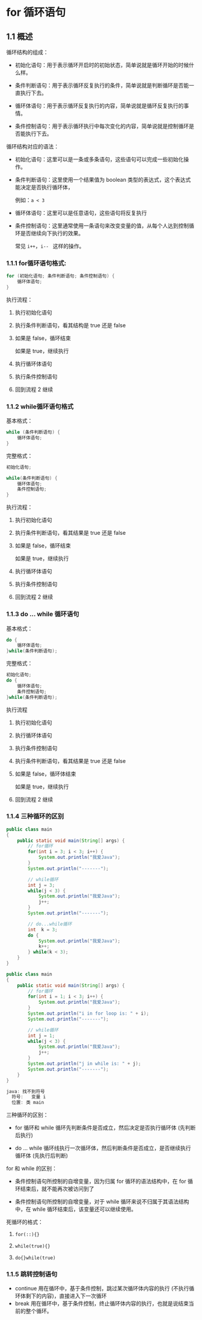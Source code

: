 # for 循环语句

## 1.1 概述

循环结构的组成：

- 初始化语句：用于表示循环开启时的初始状态，简单说就是循环开始的时候什么样。

- 条件判断语句：用于表示循环反复执行的条件，简单说就是判断循环是否能一直执行下去。

- 循环体语句：用于表示循环反复执行的内容，简单说就是循环反复执行的事情。

- 条件控制语句：用于表示循环执行中每次变化的内容，简单说就是控制循环是否能执行下去。

  

循环结构对应的语法：

- 初始化语句：这里可以是一条或多条语句，这些语句可以完成一些初始化操作。

- 条件判断语句：这里使用一个结果值为 boolean 类型的表达式，这个表达式能决定是否执行循环体，

  例如：`a < 3`

- 循环体语句：这里可以是任意语句，这些语句将反复执行

- 条件控制语句：这里通常使用一条语句来改变变量的值，从每个人达到控制循环是否继续向下执行的效果。

  常见 `i++`，`i-- ` 这样的操作。

### 1.1.1 for循环语句格式:

```java
for (初始化语句; 条件判断语句; 条件控制语句) {
    循环体语句;
}
```

执行流程：

1. 执行初始化语句

2. 执行条件判断语句，看其结构是 true 还是 false

3. 如果是 false，循环结束

   如果是 true，继续执行

4. 执行循环体语句
5. 执行条件控制语句
6. 回到流程 2 继续

### 1.1.2 while循环语句格式

基本格式：

```java
while (条件判断语句) {
    循环体语句;
}
```

完整格式：

```java
初始化语句;

while(条件判断语句) {
    循环体语句;
    条件控制语句;
}
```

执行流程：

1. 执行初始化语句

2. 执行条件判断语句，看其结果是 true 还是 false

3. 如果是 false，循环结束

   如果是 true，继续执行

4. 执行循环体语句
5. 执行条件控制语句
6. 回到流程 2 继续

### 1.1.3 do ... while 循环语句

基本格式：

```java
do {
    循环体语句;
}while(条件判断语句);
```

完整格式：

```java
初始化语句;
do {
    循环体语句;
    条件控制语句;
}while(条件判断语句);
```

执行流程

1. 执行初始化语句

2. 执行循环体语句

3. 执行条件控制语句

4. 执行条件判断语句，看其结果是 true 还是 false

5. 如果是 false，循环体结束

   如果是 true，继续执行

6. 回到流程 2 继续

### 1.1.4  三种循环的区别

```java
public class main
{
    public static void main(String[] args) {
        // for循环
        for(int i = 3; i < 3; i++) {
            System.out.println("我爱Java");
        }
        System.out.println("-------");

        // while循环
        int j = 3;
        while(j < 3) {
            System.out.println("我爱Java");
            j++;
        }
        System.out.println("-------");

        // do...while循环
        int  k = 3;
        do {
            System.out.println("我爱Java");
            k++;
        } while(k < 3);
    }
}

```

```java
public class main
{
    public static void main(String[] args) {
        // for循环
        for(int i = 1; i < 3; i++) {
            System.out.println("我爱Java");
        }
        System.out.println("i in for loop is: " + i);
        System.out.println("-------");

        // while循环
        int j = 1;
        while(j < 3) {
            System.out.println("我爱Java");
            j++;
        }
        System.out.println("j in while is: " + j);
        System.out.println("-------");
    }
}
```

```java
java: 找不到符号
  符号:   变量 i
  位置: 类 main
```

三种循环的区别：

- for 循环和 while 循环先判断条件是否成立，然后决定是否执行循环体 (先判断后执行)

- do ... while 循环线执行一次循环体，然后判断条件是否成立，是否继续执行循环体 (先执行后判断)

for 和 while 的区别：

- 条件控制语句所控制的自增变量，因为归属 for 循环的语法结构中，在 for 循环结束后，就不能再次被访问到了

- 条件控制语句所控制的自增变量，对于 while 循环来说不归属于其语法结构中，在 while 循环结束后，该变量还可以继续使用。

死循环的格式：

1. `for(::){}`

2. `while(true){}`

3. `do{}while(true)`

### 1.1.5 跳转控制语句

- continue 用在循环中，基于条件控制，跳过某次循环体内容的执行 (不执行循环体剩下的内容)，直接进入下一次循环
- break 用在循环中，基于条件控制，终止循环体内容的执行，也就是说结束当前的整个循环。

